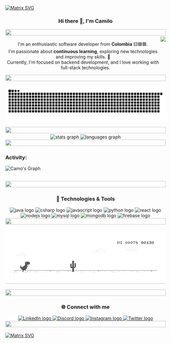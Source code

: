 [![Matrix SVG](https://raw.githubusercontent.com/rodrigograca31/rodrigograca31/master/matrix.svg)](https://www.youtube.com/watch?v=SDkAGkd4NLc)

<h3 align="center">Hi there 👋, I'm Camilo</h3>
<img src="https://i.imgur.com/dBaSKWF.gif" height="20" width="100%">

<img align="right" height="80" src="https://media0.giphy.com/media/v1.Y2lkPTc5MGI3NjExbDMxZmQ4YWxzbWVrODFvbXJlNWx6NjUyM3BrZngxMHJyY2g4d2docCZlcD12MV9pbnRlcm5hbF9naWZfYnlfaWQmY3Q9Zw/WbdTCsPaURygl0tPEi/giphy.gif" />

<p align="center">
  I'm an enthusiastic software developer from <strong>Colombia</strong> 🟨🟦🟥.
  <br>
  I'm passionate about <strong>continuous learning</strong>, exploring new technologies and improving my skills. 🌱
  <br>
  Currently, I'm focused on backend development, and I love working with full-stack technologies.
</p>

<img src="https://i.imgur.com/dBaSKWF.gif" height="20" width="100%">

<p align="center">
  <img src="https://github.com/Camo8rour/Camo8rour/blob/main/github-user-contribution.svg" alt="snake">
</p>

<img src="https://i.imgur.com/dBaSKWF.gif" height="20" width="100%">

<div align="center">
  <img src="https://github-readme-stats.vercel.app/api?username=Camo8rour&hide_title=false&hide_rank=false&show_icons=true&include_all_commits=false&count_private=false&disable_animations=false&theme=dracula&locale=en&hide_border=false" height="150" alt="stats graph"  />
  <img src="https://github-readme-stats.vercel.app/api/top-langs?username=Camo8rour&locale=en&hide_title=false&layout=compact&card_width=320&langs_count=5&theme=dracula&hide_border=false" height="150" alt="languages graph"  />
</div>

<img src="https://i.imgur.com/dBaSKWF.gif" height="20" width="100%">

<h3 align="left">Activity:</h3>

![Camo's Graph](https://github-readme-activity-graph.vercel.app/graph?username=Camo8rour&custom_title=Camo%20GitHub%20Activity%20Graph&bg_color=0D1117&color=7F3FBF&line=7F3FBF&point=7F3FBF&area_color=FFFFFF&title_color=FFFFFF&area=true)
<br><br>

<img src="https://i.imgur.com/dBaSKWF.gif" height="20" width="100%">

<h3 align="center">🔧 Technologies & Tools</h3>

<div align="center">
  <img src="https://cdn.jsdelivr.net/gh/devicons/devicon/icons/java/java-original.svg" height="40" alt="java logo" />
  <img src="https://cdn.jsdelivr.net/gh/devicons/devicon/icons/csharp/csharp-original.svg" height="40" alt="csharp logo" />
  <img src="https://cdn.jsdelivr.net/gh/devicons/devicon/icons/javascript/javascript-original.svg" height="40" alt="javascript logo" />
  <img src="https://cdn.jsdelivr.net/gh/devicons/devicon/icons/python/python-original.svg" height="40" alt="python logo" />
  <img src="https://cdn.jsdelivr.net/gh/devicons/devicon/icons/react/react-original.svg" height="40" alt="react logo" />
  <img src="https://cdn.jsdelivr.net/gh/devicons/devicon/icons/nodejs/nodejs-original.svg" height="40" alt="nodejs logo" />
  <img src="https://cdn.jsdelivr.net/gh/devicons/devicon/icons/mysql/mysql-original.svg" height="40" alt="mysql logo" />
  <img src="https://cdn.jsdelivr.net/gh/devicons/devicon/icons/mongodb/mongodb-original.svg" height="40" alt="mongodb logo" />
  <img src="https://cdn.jsdelivr.net/gh/devicons/devicon/icons/firebase/firebase-plain.svg" height="40" alt="firebase logo" />
</div>

<img src="https://i.imgur.com/dBaSKWF.gif" height="20" width="100%">

![Dino](https://raw.githubusercontent.com/wangningkai/wangningkai/master/assets/dino.gif)

<img src="https://i.imgur.com/dBaSKWF.gif" height="20" width="100%">

<h3 align="center">🌐 Connect with me</h3>

<div align="center">
  <a href="https://www.linkedin.com/in/camo-rour88" target="_blank">
    <img src="https://img.shields.io/static/v1?message=LinkedIn&logo=linkedin&label=&color=0077B5&logoColor=white&style=for-the-badge" height="35" alt="LinkedIn logo" />
  </a>
  <a href="https://discord.com/users/755861145335889932" target="_blank">
    <img src="https://img.shields.io/static/v1?message=Discord&logo=discord&label=&color=7289DA&logoColor=white&style=for-the-badge" height="35" alt="Discord logo" />
  </a>
  <a href="https://www.instagram.com/camorour8/" target="_blank">
    <img src="https://img.shields.io/static/v1?message=Instagram&logo=instagram&label=&color=E4405F&logoColor=white&style=for-the-badge" height="35" alt="Instagram logo" />
  </a>
  <a href="https://x.com/CamiloR34221134" target="_blank">
    <img src="https://img.shields.io/static/v1?message=Twitter&logo=twitter&label=&color=1DA1F2&logoColor=white&style=for-the-badge" height="35" alt="Twitter logo" />
  </a>
</div>

<img src="https://i.imgur.com/dBaSKWF.gif" height="20" width="100%">

[![Matrix SVG](https://raw.githubusercontent.com/rodrigograca31/rodrigograca31/master/matrix.svg)](https://www.youtube.com/watch?v=SDkAGkd4NLc)
